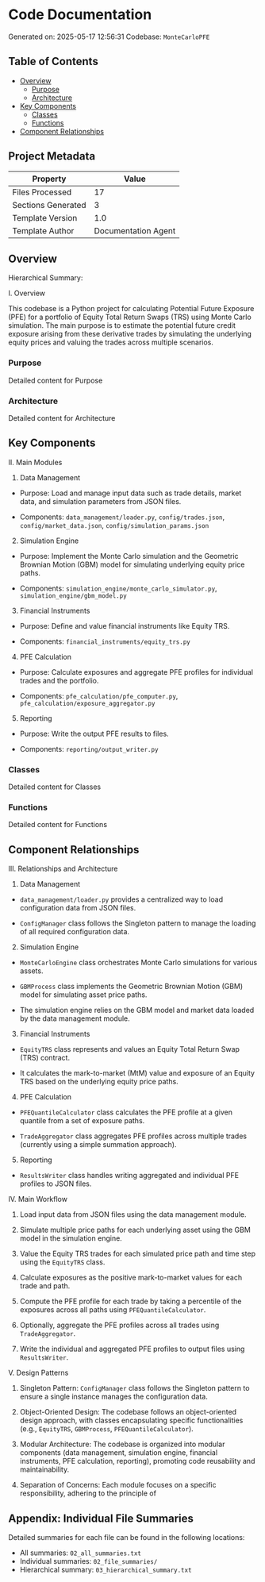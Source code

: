 # Code Documentation

Generated on: 2025-05-17 12:56:31
Codebase: `MonteCarloPFE`

## Table of Contents

- [Overview](#overview)
  - [Purpose](#purpose)
  - [Architecture](#architecture)
- [Key Components](#key-components)
  - [Classes](#classes)
  - [Functions](#functions)
- [Component Relationships](#component-relationships)

## Project Metadata

| Property | Value |
|----------|-------|
| Files Processed | 17 |
| Sections Generated | 3 |
| Template Version | 1.0 |
| Template Author | Documentation Agent |

## Overview

Hierarchical Summary:

I. Overview

This codebase is a Python project for calculating Potential Future Exposure (PFE) for a portfolio of Equity Total Return Swaps (TRS) using Monte Carlo simulation. The main purpose is to estimate the potential future credit exposure arising from these derivative trades by simulating the underlying equity prices and valuing the trades across multiple scenarios.

### Purpose

Detailed content for Purpose

### Architecture

Detailed content for Architecture

## Key Components

II. Main Modules

1. Data Management

- Purpose: Load and manage input data such as trade details, market data, and simulation parameters from JSON files.

- Components: `data_management/loader.py`, `config/trades.json`, `config/market_data.json`, `config/simulation_params.json`

2. Simulation Engine

- Purpose: Implement the Monte Carlo simulation and the Geometric Brownian Motion (GBM) model for simulating underlying equity price paths.

- Components: `simulation_engine/monte_carlo_simulator.py`, `simulation_engine/gbm_model.py`

3. Financial Instruments

- Purpose: Define and value financial instruments like Equity TRS.

- Components: `financial_instruments/equity_trs.py`

4. PFE Calculation

- Purpose: Calculate exposures and aggregate PFE profiles for individual trades and the portfolio.

- Components: `pfe_calculation/pfe_computer.py`, `pfe_calculation/exposure_aggregator.py`

5. Reporting

- Purpose: Write the output PFE results to files.

- Components: `reporting/output_writer.py`

### Classes

Detailed content for Classes

### Functions

Detailed content for Functions

## Component Relationships

III. Relationships and Architecture

1. Data Management

- `data_management/loader.py` provides a centralized way to load configuration data from JSON files.

- `ConfigManager` class follows the Singleton pattern to manage the loading of all required configuration data.

2. Simulation Engine

- `MonteCarloEngine` class orchestrates Monte Carlo simulations for various assets.

- `GBMProcess` class implements the Geometric Brownian Motion (GBM) model for simulating asset price paths.

- The simulation engine relies on the GBM model and market data loaded by the data management module.

3. Financial Instruments

- `EquityTRS` class represents and values an Equity Total Return Swap (TRS) contract.

- It calculates the mark-to-market (MtM) value and exposure of an Equity TRS based on the underlying equity price paths.

4. PFE Calculation

- `PFEQuantileCalculator` class calculates the PFE profile at a given quantile from a set of exposure paths.

- `TradeAggregator` class aggregates PFE profiles across multiple trades (currently using a simple summation approach).

5. Reporting

- `ResultsWriter` class handles writing aggregated and individual PFE profiles to JSON files.

IV. Main Workflow

1. Load input data from JSON files using the data management module.

2. Simulate multiple price paths for each underlying asset using the GBM model in the simulation engine.

3. Value the Equity TRS trades for each simulated price path and time step using the `EquityTRS` class.

4. Calculate exposures as the positive mark-to-market values for each trade and path.

5. Compute the PFE profile for each trade by taking a percentile of the exposures across all paths using `PFEQuantileCalculator`.

6. Optionally, aggregate the PFE profiles across all trades using `TradeAggregator`.

7. Write the individual and aggregated PFE profiles to output files using `ResultsWriter`.

V. Design Patterns

1. Singleton Pattern: `ConfigManager` class follows the Singleton pattern to ensure a single instance manages the configuration data.

2. Object-Oriented Design: The codebase follows an object-oriented design approach, with classes encapsulating specific functionalities (e.g., `EquityTRS`, `GBMProcess`, `PFEQuantileCalculator`).

3. Modular Architecture: The codebase is organized into modular components (data management, simulation engine, financial instruments, PFE calculation, reporting), promoting code reusability and maintainability.

4. Separation of Concerns: Each module focuses on a specific responsibility, adhering to the principle of

## Appendix: Individual File Summaries

Detailed summaries for each file can be found in the following locations:

- All summaries: `02_all_summaries.txt`
- Individual summaries: `02_file_summaries/`
- Hierarchical summary: `03_hierarchical_summary.txt`
